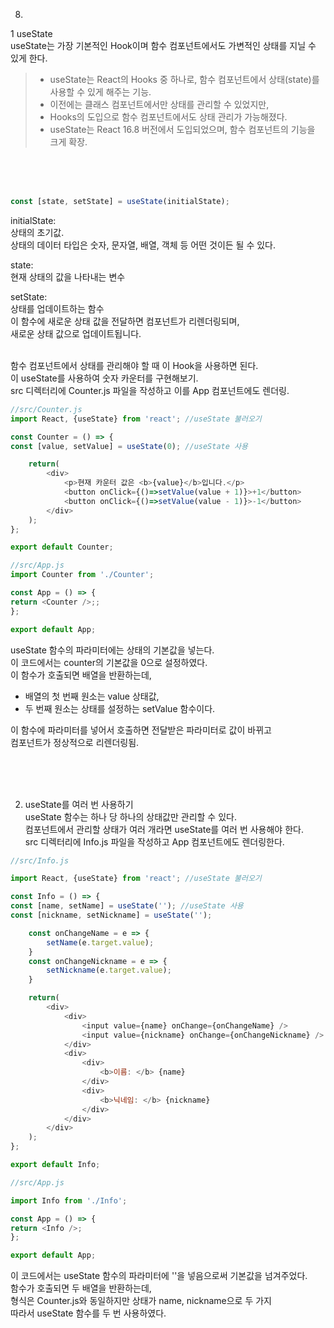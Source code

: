 8. 
1 useState<br/>
useState는 가장 기본적인 Hook이며 함수 컴포넌트에서도 가변적인 상태를 지닐 수 있게 한다. 


>- useState는 React의 Hooks 중 하나로, 함수 컴포넌트에서 상태(state)를 사용할 수 있게 해주는 기능.
>- 이전에는 클래스 컴포넌트에서만 상태를 관리할 수 있었지만, 
>- Hooks의 도입으로 함수 컴포넌트에서도 상태 관리가 가능해졌다. 
>- useState는 React 16.8 버전에서 도입되었으며, 함수 컴포넌트의 기능을 크게 확장.

<br><br><br>

```javascript
const [state, setState] = useState(initialState);
```

initialState: <br>
상태의 초기값. <br>
상태의 데이터 타입은 숫자, 문자열, 배열, 객체 등 어떤 것이든 될 수 있다.<br>


state: <br>
현재 상태의 값을 나타내는 변수<br>


setState: <br>
상태를 업데이트하는 함수<br>
이 함수에 새로운 상태 값을 전달하면 컴포넌트가 리렌더링되며, <br>
새로운 상태 값으로 업데이트됩니다.<br>




<br/>
함수 컴포넌트에서 상태를 관리해야 할 때 이 Hook을 사용하면 된다. <br/>
이 useState를 사용하여 숫자 카운터를 구현해보기. <br/>
src 디렉터리에 Counter.js 파일을 작성하고 이를 App 컴포넌트에도 렌더링.<br/>

```javascript
//src/Counter.js
import React, {useState} from 'react'; //useState 불러오기

const Counter = () => {
const [value, setValue] = useState(0); //useState 사용

    return(
        <div>
            <p>현재 카운터 값은 <b>{value}</b>입니다.</p>
            <button onClick={()=>setValue(value + 1)}>+1</button>
            <button onClick={()=>setValue(value - 1)}>-1</button>
        </div>
    );
};

export default Counter;
```

```javascript
//src/App.js
import Counter from './Counter';

const App = () => {
return <Counter />;;
};

export default App;
```

useState 함수의 파라미터에는 상태의 기본값을 넣는다. <br/>
이 코드에서는 counter의 기본값을 0으로 설정하였다. <br/>
이 함수가 호출되면 배열을 반환하는데, 

- 배열의 첫 번째 원소는 value 상태값, <br/>
- 두 번째 원소는 상태를 설정하는 setValue 함수이다. <br/>


이 함수에 파라미터를 넣어서 호출하면 전달받은 파라미터로 값이 바뀌고 <br/>
컴포넌트가 정상적으로 리렌더링됨.<br/>



<br/><br/><br/>



2. useState를 여러 번 사용하기<br/>
useState 함수는 하나 당 하나의 상태값만 관리할 수 있다. <br/>
컴포넌트에서 관리할 상태가 여러 개라면 useState를 여러 번 사용해야 한다. <br/>
src 디렉터리에 Info.js 파일을 작성하고 App 컴포넌트에도 렌더링한다.<br/>


```javascript
//src/Info.js

import React, {useState} from 'react'; //useState 불러오기

const Info = () => {
const [name, setName] = useState(''); //useState 사용
const [nickname, setNickname] = useState('');

    const onChangeName = e => {
        setName(e.target.value);
    }
    const onChangeNickname = e => {
        setNickname(e.target.value);
    }

    return(
        <div>
            <div>
                <input value={name} onChange={onChangeName} />
                <input value={nickname} onChange={onChangeNickname} />
            </div>
            <div>
                <div>
                    <b>이름: </b> {name}
                </div>
                <div>
                    <b>닉네임: </b> {nickname}
                </div>
            </div>
        </div>
    );
};

export default Info;
```
```javascript
//src/App.js

import Info from './Info';

const App = () => {
return <Info />;
};

export default App;
```
이 코드에서는 useState 함수의 파라미터에 ''을 넣음으로써 기본값을 넘겨주었다.  <br/>
함수가 호출되면 두 배열을 반환하는데,  <br/>
형식은 Counter.js와 동일하지만 상태가 name, nickname으로 두 가지  <br/>
따라서 useState 함수를 두 번 사용하였다.   <br/>

